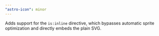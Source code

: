 ```yaml
---
"astro-icon": minor
---
```


Adds support for the `is:inline` directive, which bypasses automatic sprite optimization and directly embeds the plain SVG.
